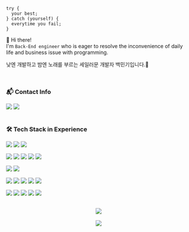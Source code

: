 ```JSX
try {
  your best;
} catch (yourself) {
  everytime you fail;
}
```

👋 Hi there!   
I'm `Back-End engineer` who is eager to resolve the inconvenience of daily life and business issue with programming.

낮엔 개발하고 밤엔 노래를 부르는 세일러문 개발자 백민기입니다.🌙

<br/>

### <p>📬 Contact Info</p>
<div>
<img src="https://img.shields.io/badge/skyup9393@gmail.com-EA4335?&logo=Gmail&logoColor=white"/>
<a href="https://www.linkedin.com/in/baekend/" target="_blank">
  <img src="https://img.shields.io/badge/LinkedIn-0A66C2?&logo=LinkedIn&logoColor=white"/>
</a>
</div>

<br/>

### <p>🛠 Tech Stack in Experience</p>

<img src="https://img.shields.io/badge/Javascript-F7DF1E?&logo=Javascript&logoColor=white"/> <img src="https://img.shields.io/badge/Typescript-3178C6?&logo=Typescript&logoColor=white"/> <img src="https://img.shields.io/badge/Python-3776AB?&logo=Python&logoColor=white"/>

<img src="https://img.shields.io/badge/Node.js-339933?&logo=Node.js&logoColor=white"/> <img src="https://img.shields.io/badge/NestJS-E0234E?&logo=NestJS&logoColor=white"/> <img src="https://img.shields.io/badge/Express-000000?&logo=Express&logoColor=white"/> <img src="https://img.shields.io/badge/TypeORM-FF6A00?&logo=TypeORM&logoColor=white"/> <img src="https://img.shields.io/badge/Sequelize-52B0E7?&logo=Sequelize&logoColor=white"/>

<img src="https://img.shields.io/badge/FastAPI-009688?&logo=FastAPI&logoColor=white"/> <img src="https://img.shields.io/badge/Django-092E20?&logo=FastAPI&logoColor=white"/>

<img src="https://img.shields.io/badge/MySQL-4479A1?&logo=MySQL&logoColor=white"/> <img src="https://img.shields.io/badge/PostgreSQL-4169E1?&logo=PostgreSQL&logoColor=white"/> <img src="https://img.shields.io/badge/Redis-DC382D?&logo=Redis&logoColor=white"/> <img src="https://img.shields.io/badge/Elasticsearch-005571?&logo=Elasticsearch&logoColor=white"/> <img src="https://img.shields.io/badge/RabbitMQ-FF6600?&logo=RabbitMQ&logoColor=white"/>

<img src="https://img.shields.io/badge/Docker-2496ED?&logo=Docker&logoColor=white"/> <img src="https://img.shields.io/badge/Git-F05032?&logo=Git&logoColor=white"/> <img src="https://img.shields.io/badge/Selenium-43B02A?&logo=Selenium&logoColor=white"/> <img src="https://img.shields.io/badge/Swagger-85EA2D?&logo=Swagger&logoColor=white"/> <img src="https://img.shields.io/badge/AWS-232F3E?&logo=Amazon AWS&logoColor=white"/>

<br/>

<div align="center">
 <img src="https://github-readme-stats.vercel.app/api?username=alsrlqor1007&show_icons=true&theme=aura_dark" />
</div>

<br/>

<div align="center">
<a href="https://hits.seeyoufarm.com"><img src="https://hits.seeyoufarm.com/api/count/incr/badge.svg?url=https%3A%2F%2Fgithub.com%2Falsrlqor1007&count_bg=%23C430C8&title_bg=%23878585&icon=verizon.svg&icon_color=%23E7E7E7&title=hits&edge_flat=false"/></a>
</ div>
